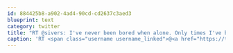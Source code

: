 ```yaml
---
id: 884425b8-a902-4ad4-90cd-cd2637c3aed3
blueprint: text
category: twitter
title: "RT @sivers: I've never been bored when alone. Only times I've been bored, it's because I was stuck with other people. Clear sign I'm an  ..."
caption: 'RT <span class="username username_linked">@<a href="https://twitter.com/sivers" title="Derek Sivers">sivers</a></span>: I''ve never been bored when alone. Only times I''ve been bored, it''s because I was stuck with other people. Clear sign I''m an  ...'
---
```

